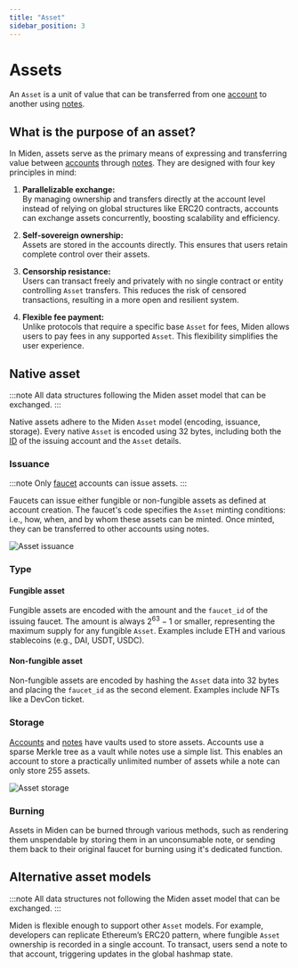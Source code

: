 ```yaml
---
title: "Asset"
sidebar_position: 3
---
```


# Assets

An `Asset` is a unit of value that can be transferred from one [account](account/index.md) to another using [notes](note.md).

## What is the purpose of an asset?

In Miden, assets serve as the primary means of expressing and transferring value between [accounts](account/index.md) through [notes](note.md). They are designed with four key principles in mind:

1. **Parallelizable exchange:**  
   By managing ownership and transfers directly at the account level instead of relying on global structures like ERC20 contracts, accounts can exchange assets concurrently, boosting scalability and efficiency.

2. **Self-sovereign ownership:**  
   Assets are stored in the accounts directly. This ensures that users retain complete control over their assets.

3. **Censorship resistance:**  
   Users can transact freely and privately with no single contract or entity controlling `Asset` transfers. This reduces the risk of censored transactions, resulting in a more open and resilient system.

4. **Flexible fee payment:**  
   Unlike protocols that require a specific base `Asset` for fees, Miden allows users to pay fees in any supported `Asset`. This flexibility simplifies the user experience.

## Native asset

:::note
All data structures following the Miden asset model that can be exchanged.
:::

Native assets adhere to the Miden `Asset` model (encoding, issuance, storage). Every native `Asset` is encoded using 32 bytes, including both the [ID](account/id.md) of the issuing account and the `Asset` details.

### Issuance

:::note
Only [faucet](account/id.md#account-type) accounts can issue assets.
:::

Faucets can issue either fungible or non-fungible assets as defined at account creation. The faucet's code specifies the `Asset` minting conditions: i.e., how, when, and by whom these assets can be minted. Once minted, they can be transferred to other accounts using notes.

<div style={{textAlign: "center"}}>
    <img src={require('./img/asset/asset-issuance.png').default} style={{width: "70%"}} alt="Asset issuance" />
</div>

### Type

#### Fungible asset

Fungible assets are encoded with the amount and the `faucet_id` of the issuing faucet. The amount is always $2^{63}-1$ or smaller, representing the maximum supply for any fungible `Asset`. Examples include ETH and various stablecoins (e.g., DAI, USDT, USDC).

#### Non-fungible asset

Non-fungible assets are encoded by hashing the `Asset` data into 32 bytes and placing the `faucet_id` as the second element. Examples include NFTs like a DevCon ticket.

### Storage

[Accounts](account/index.md) and [notes](note.md) have vaults used to store assets. Accounts use a sparse Merkle tree as a vault while notes use a simple list. This enables an account to store a practically unlimited number of assets while a note can only store 255 assets.

<div style={{textAlign: "center"}}>
    <img src={require('./img/asset/asset-storage.png').default} style={{width: "70%"}} alt="Asset storage" />
</div>

### Burning

Assets in Miden can be burned through various methods, such as rendering them unspendable by storing them in an unconsumable note, or sending them back to their original faucet for burning using it's dedicated function.

## Alternative asset models

:::note
All data structures not following the Miden asset model that can be exchanged.
:::

Miden is flexible enough to support other `Asset` models. For example, developers can replicate Ethereum’s ERC20 pattern, where fungible `Asset` ownership is recorded in a single account. To transact, users send a note to that account, triggering updates in the global hashmap state.
